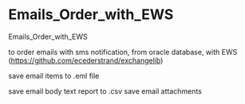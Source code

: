 # Emails_Order_with_EWS
Emails_Order_with_EWS

to order emails with sms notification, from oracle database, with EWS (https://github.com/ecederstrand/exchangelib)

save email items to .eml file

save email body text report to .csv
save email attachments
